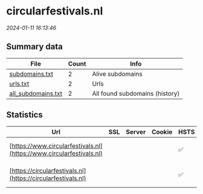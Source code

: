 # circularfestivals.nl
*2024-01-11 16:13:46*
## Summary data
| File       | Count | Info |
|------------|-------|------|
|[subdomains.txt](/data/circularfestivals.nl/subdomains.txt)|2|Alive subdomains|
|[urls.txt](/data/circularfestivals.nl/urls.txt)|2|Urls|
|[all_subdomains.txt](/data/circularfestivals.nl/all_subdomains.txt)|2|All found subdomains (history)|
## Statistics
| Url | SSL | Server | Cookie | HSTS | CSP | XFO | XXP | RP | Tech |Title |
|------------|-------|------|------|------|------|------|------|------|------|------|
|[https://www.circularfestivals.nl](https://www.circularfestivals.nl)| || |:white_check_mark: | |:white_check_mark: |:white_check_mark: |:white_check_mark: |HSTS Microsoft A...|Object moved|
|[https://circularfestivals.nl](https://circularfestivals.nl)| || |:white_check_mark: | |:white_check_mark: |:white_check_mark: |:white_check_mark: |HSTS Microsoft A...|Object moved|